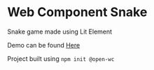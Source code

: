 # Web Component Snake

Snake game made using Lit Element

Demo can be found [Here](https://codesandbox.io/s/boring-currying-jyeql)



Project built using `npm init @open-wc`
